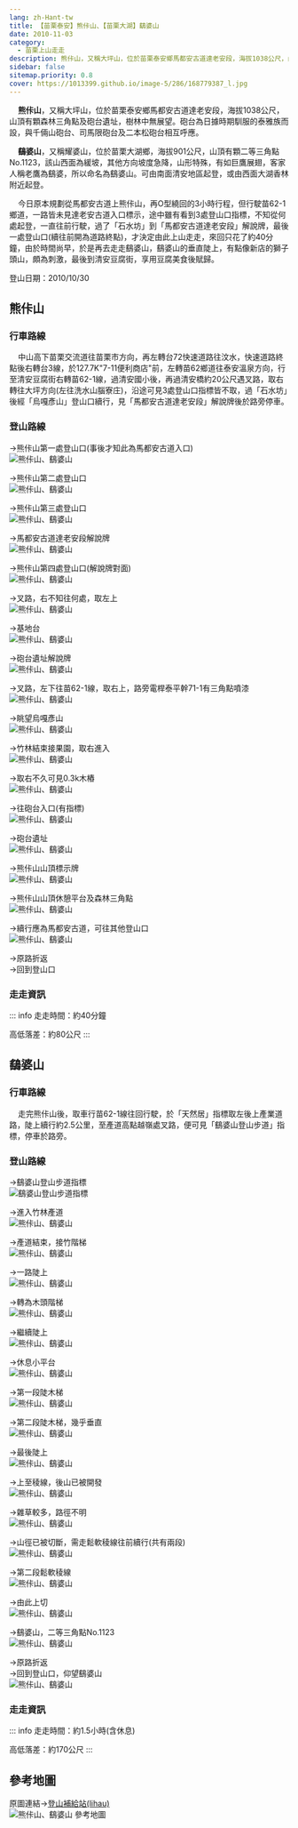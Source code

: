 ```yaml
---
lang: zh-Hant-tw
title: 【苗栗泰安】熊佧山、【苗栗大湖】鷂婆山
date: 2010-11-03
category: 
  - 苗栗上山走走
description: 熊佧山，又稱大坪山，位於苗栗泰安鄉馬都安古道達老安段，海拔1038公尺，山頂有顆森林三角點及砲台遺址，樹林中無展望。砲台為日據時期馴服的泰雅族而設，與千倆山砲台、司馬限砲台及二本松砲台相互呼應。 鷂婆山，又稱耀婆山，位於苗栗大湖鄉，海拔901公尺，山頂有顆二等三角點No.1123，該山西面為緩坡，其他方向坡度急降，山形特殊，有如巨鷹展翅，客家人稱老鷹為鷂婆，所以命名為鷂婆山。可由南面清安地區起登，或由西面大湖香林附近起登。
sidebar: false
sitemap.priority: 0.8
cover: https://1013399.github.io/image-5/286/168779387_l.jpg
---
```


    **熊佧山**，又稱大坪山，位於苗栗泰安鄉馬都安古道達老安段，海拔1038公尺，山頂有顆森林三角點及砲台遺址，樹林中無展望。砲台為日據時期馴服的泰雅族而設，與千倆山砲台、司馬限砲台及二本松砲台相互呼應。  

    **鷂婆山**，又稱耀婆山，位於苗栗大湖鄉，海拔901公尺，山頂有顆二等三角點No.1123，該山西面為緩坡，其他方向坡度急降，山形特殊，有如巨鷹展翅，客家人稱老鷹為鷂婆，所以命名為鷂婆山。可由南面清安地區起登，或由西面大湖香林附近起登。  

<!-- more -->

    今日原本規劃從馬都安古道上熊佧山，再O型繞回的3小時行程，但行駛苗62-1鄉道，一路皆未見達老安古道入口標示，途中雖有看到3處登山口指標，不知從何處起登，一直往前行駛，過了「石水坊」到「馬都安古道達老安段」解說牌，最後一處登山口(續往前開為道路終點)，才決定由此上山走走，來回只花了約40分鐘，由於時間尚早，於是再去走走鷂婆山，鷂婆山的垂直陡上，有點像新店的獅子頭山，頗為刺激，最後到清安豆腐街，享用豆腐美食後賦歸。

登山日期：2010/10/30

## 熊佧山

### 行車路線
    中山高下苗栗交流道往苗栗市方向，再左轉台72快速道路往汶水，快速道路終點後右轉台3線，於127.7K"7-11便利商店"前，左轉苗62鄉道往泰安溫泉方向，行至清安豆腐街右轉苗62-1線，過清安國小後，再過清安橋約20公尺遇叉路，取右轉往大坪方向(左往洗水山腦寮庄)，沿途可見3處登山口指標皆不取，過「石水坊」後經「烏嘎彥山」登山口續行，見「馬都安古道達老安段」解說牌後於路旁停車。

### 登山路線  
→熊佧山第一處登山口(事後才知此為馬都安古道入口)  
![熊佧山、鷂婆山](https://1013399.github.io/image-5/286/168779424_l.jpg)

→熊佧山第二處登山口  
![熊佧山、鷂婆山](https://1013399.github.io/image-5/286/168779420_l.jpg)

→熊佧山第三處登山口  
![熊佧山、鷂婆山](https://1013399.github.io/image-5/286/168779419_l.jpg)

→馬都安古道達老安段解說牌  
![熊佧山、鷂婆山](https://1013399.github.io/image-5/286/168779376_l.jpg)

→熊佧山第四處登山口(解說牌對面)  
![熊佧山、鷂婆山](https://1013399.github.io/image-5/286/168779377_l.jpg)

→叉路，右不知往何處，取左上  
![熊佧山、鷂婆山](https://1013399.github.io/image-5/286/168779379_l.jpg)

→基地台  
![熊佧山、鷂婆山](https://1013399.github.io/image-5/286/168779382_l.jpg)

→砲台遺址解說牌  
![熊佧山、鷂婆山](https://1013399.github.io/image-5/286/168779384_l.jpg)

→叉路，左下往苗62-1線，取右上，路旁電桿泰平幹71-1有三角點噴漆  
![熊佧山、鷂婆山](https://1013399.github.io/image-5/286/168779385_l.jpg)

→眺望烏嘎彥山  
![熊佧山、鷂婆山](https://1013399.github.io/image-5/286/168779387_l.jpg)

→竹林結束接果園，取右進入  
![熊佧山、鷂婆山](https://1013399.github.io/image-5/286/168779390_l.jpg)

→取右不久可見0.3k木樁  
![熊佧山、鷂婆山](https://1013399.github.io/image-5/286/168779396_l.jpg)

→往砲台入口(有指標)  
![熊佧山、鷂婆山](https://1013399.github.io/image-5/286/168779403_l.jpg)

→砲台遺址  
![熊佧山、鷂婆山](https://1013399.github.io/image-5/286/168779418_l.jpg)

→熊佧山山頂標示牌  
![熊佧山、鷂婆山](https://1013399.github.io/image-5/286/168779415_l.jpg)

→熊佧山山頂休憩平台及森林三角點  
![熊佧山、鷂婆山](https://1013399.github.io/image-5/286/168779408_l.jpg)

→續行應為馬都安古道，可往其他登山口  
![熊佧山、鷂婆山](https://1013399.github.io/image-5/286/168779417_l.jpg)  

→原路折返  
→回到登山口

### 走走資訊
::: info
走走時間：約40分鐘

高低落差：約80公尺
:::

## 鷂婆山

### 行車路線
    走完熊佧山後，取車行苗62-1線往回行駛，於「天然居」指標取左後上產業道路，陡上續行約2.5公里，至產道高點越嶺處叉路，便可見「鷂婆山登山步道」指標，停車於路旁。

### 登山路線
→鷂婆山登山步道指標  
![鷂婆山登山步道指標](https://1013399.github.io/image-5/286/168779425_l.jpg)

→進入竹林產道  
![熊佧山、鷂婆山](https://1013399.github.io/image-5/286/168779428_l.jpg)

→產道結束，接竹階梯  
![熊佧山、鷂婆山](https://1013399.github.io/image-5/286/168779429_l.jpg)

→一路陡上  
![熊佧山、鷂婆山](https://1013399.github.io/image-5/286/168779432_l.jpg)

→轉為木頭階梯  
![熊佧山、鷂婆山](https://1013399.github.io/image-5/286/168779445_l.jpg)

→繼續陡上  
![熊佧山、鷂婆山](https://1013399.github.io/image-5/286/168779454_l.jpg)

→休息小平台  
![熊佧山、鷂婆山](https://1013399.github.io/image-5/286/168779464_l.jpg)

→第一段陡木梯  
![熊佧山、鷂婆山](https://1013399.github.io/image-5/286/168779471_l.jpg)

→第二段陡木梯，幾乎垂直  
![熊佧山、鷂婆山](https://1013399.github.io/image-5/286/168779480_l.jpg)

→最後陡上  
![熊佧山、鷂婆山](https://1013399.github.io/image-5/286/168779481_l.jpg)

→上至稜線，後山已被開發  
![熊佧山、鷂婆山](https://1013399.github.io/image-5/286/168779482_l.jpg)

→雜草較多，路徑不明  
![熊佧山、鷂婆山](https://1013399.github.io/image-5/286/168779485_l.jpg)

→山徑已被切斷，需走鬆軟稜線往前續行(共有兩段)  
![熊佧山、鷂婆山](https://1013399.github.io/image-5/286/168779488_l.jpg)

→第二段鬆軟稜線  
![熊佧山、鷂婆山](https://1013399.github.io/image-5/286/168779490_l.jpg)

→由此上切  
![熊佧山、鷂婆山](https://1013399.github.io/image-5/286/168779493_l.jpg)

→鷂婆山，二等三角點No.1123  
![熊佧山、鷂婆山](https://1013399.github.io/image-5/286/168779491_l.jpg)

→原路折返  
→回到登山口，仰望鷂婆山  
![熊佧山、鷂婆山](https://1013399.github.io/image-5/286/168779494_l.jpg)

### 走走資訊
::: info
走走時間：約1.5小時(含休息)

高低落差：約170公尺
:::

## 參考地圖
原圖連結→[登山補給站(lihau)](http://www.keepon.com.tw/ActiveSite/Article/One.asp?ArticleID=22613)  
![熊佧山、鷂婆山 參考地圖](https://1013399.github.io/image-5/286/168779583_l.jpg)